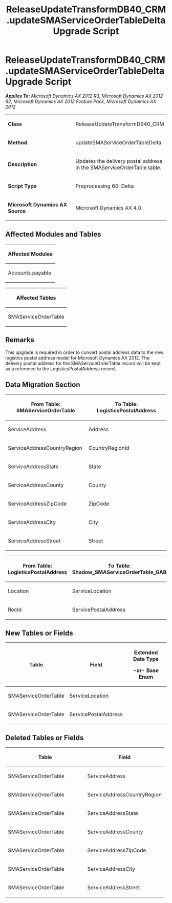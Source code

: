 ﻿---
title: ReleaseUpdateTransformDB40_CRM.updateSMAServiceOrderTableDelta Upgrade Script
TOCTitle: ReleaseUpdateTransformDB40_CRM.updateSMAServiceOrderTableDelta Upgrade Script
ms:assetid: 05e599d5-6e2a-c7d2-7032-0cf452841a9a
ms:mtpsurl: https://msdn.microsoft.com/en-us/library/JJ684727(v=AX.60)
ms:contentKeyID: 49706423
ms.date: 05/18/2015
mtps_version: v=AX.60
---

# ReleaseUpdateTransformDB40\_CRM.updateSMAServiceOrderTableDelta Upgrade Script 


_**Applies To:** Microsoft Dynamics AX 2012 R3, Microsoft Dynamics AX 2012 R2, Microsoft Dynamics AX 2012 Feature Pack, Microsoft Dynamics AX 2012_

<table>
<colgroup>
<col style="width: 50%" />
<col style="width: 50%" />
</colgroup>
<tbody>
<tr class="odd">
<td><p><strong>Class</strong></p></td>
<td><p>ReleaseUpdateTransformDB40_CRM</p></td>
</tr>
<tr class="even">
<td><p><strong>Method</strong></p></td>
<td><p>updateSMAServiceOrderTableDelta</p></td>
</tr>
<tr class="odd">
<td><p><strong>Description</strong></p></td>
<td><p>Updates the delivery postal address in the SMAServiceOrderTable table.</p></td>
</tr>
<tr class="even">
<td><p><strong>Script Type</strong></p></td>
<td><p>Preprocessing 60: Delta</p></td>
</tr>
<tr class="odd">
<td><p><strong>Microsoft Dynamics AX Source</strong></p></td>
<td><p>Microsoft Dynamics AX 4.0</p></td>
</tr>
</tbody>
</table>


## Affected Modules and Tables

<table>
<colgroup>
<col style="width: 100%" />
</colgroup>
<thead>
<tr class="header">
<th><p>Affected Modules</p></th>
</tr>
</thead>
<tbody>
<tr class="odd">
<td><p>Accounts payable</p></td>
</tr>
</tbody>
</table>


<table>
<colgroup>
<col style="width: 100%" />
</colgroup>
<thead>
<tr class="header">
<th><p>Affected Tables</p></th>
</tr>
</thead>
<tbody>
<tr class="odd">
<td><p>SMAServiceOrderTable</p></td>
</tr>
</tbody>
</table>


## Remarks

This upgrade is required in order to convert postal address data to the new logistics postal address model for Microsoft Dynamics AX 2012. The delivery postal address for the SMAServiceOrderTable record will be kept as a reference to the LogisticsPostalAddress record.

## Data Migration Section

<table>
<colgroup>
<col style="width: 50%" />
<col style="width: 50%" />
</colgroup>
<thead>
<tr class="header">
<th><p>From Table: SMAServiceOrderTable</p></th>
<th><p>To Table: LogisticsPostalAddress</p></th>
</tr>
</thead>
<tbody>
<tr class="odd">
<td><p>ServiceAddress</p></td>
<td><p>Address</p></td>
</tr>
<tr class="even">
<td><p>ServiceAddressCountryRegion</p></td>
<td><p>CountryRegionId</p></td>
</tr>
<tr class="odd">
<td><p>ServiceAddressState</p></td>
<td><p>State</p></td>
</tr>
<tr class="even">
<td><p>ServiceAddressCounty</p></td>
<td><p>County</p></td>
</tr>
<tr class="odd">
<td><p>ServiceAddressZipCode</p></td>
<td><p>ZipCode</p></td>
</tr>
<tr class="even">
<td><p>ServiceAddressCity</p></td>
<td><p>City</p></td>
</tr>
<tr class="odd">
<td><p>ServiceAddressStreet</p></td>
<td><p>Street</p></td>
</tr>
</tbody>
</table>


<table>
<colgroup>
<col style="width: 50%" />
<col style="width: 50%" />
</colgroup>
<thead>
<tr class="header">
<th><p>From Table: LogisticsPostalAddress</p></th>
<th><p>To Table: Shadow_SMAServiceOrderTable_GAB</p></th>
</tr>
</thead>
<tbody>
<tr class="odd">
<td><p>Location</p></td>
<td><p>ServiceLocation</p></td>
</tr>
<tr class="even">
<td><p>RecId</p></td>
<td><p>ServicePostalAddress</p></td>
</tr>
</tbody>
</table>


## New Tables or Fields

<table>
<colgroup>
<col style="width: 33%" />
<col style="width: 33%" />
<col style="width: 33%" />
</colgroup>
<thead>
<tr class="header">
<th><p>Table</p></th>
<th><p>Field</p></th>
<th><p>Extended Data Type</p>
<p>-or- Base Enum</p></th>
</tr>
</thead>
<tbody>
<tr class="odd">
<td><p>SMAServiceOrderTable</p></td>
<td><p>ServiceLocation</p></td>
<td><p></p></td>
</tr>
<tr class="even">
<td><p>SMAServiceOrderTable</p></td>
<td><p>ServicePostalAddress</p></td>
<td><p></p></td>
</tr>
</tbody>
</table>


## Deleted Tables or Fields

<table>
<colgroup>
<col style="width: 50%" />
<col style="width: 50%" />
</colgroup>
<thead>
<tr class="header">
<th><p>Table</p></th>
<th><p>Field</p></th>
</tr>
</thead>
<tbody>
<tr class="odd">
<td><p>SMAServiceOrderTable</p></td>
<td><p>ServiceAddress</p></td>
</tr>
<tr class="even">
<td><p>SMAServiceOrderTable</p></td>
<td><p>ServiceAddressCountryRegion</p></td>
</tr>
<tr class="odd">
<td><p>SMAServiceOrderTable</p></td>
<td><p>ServiceAddressState</p></td>
</tr>
<tr class="even">
<td><p>SMAServiceOrderTable</p></td>
<td><p>ServiceAddressCounty</p></td>
</tr>
<tr class="odd">
<td><p>SMAServiceOrderTable</p></td>
<td><p>ServiceAddressZipCode</p></td>
</tr>
<tr class="even">
<td><p>SMAServiceOrderTable</p></td>
<td><p>ServiceAddressCity</p></td>
</tr>
<tr class="odd">
<td><p>SMAServiceOrderTable</p></td>
<td><p>ServiceAddressStreet</p></td>
</tr>
</tbody>
</table>

  


